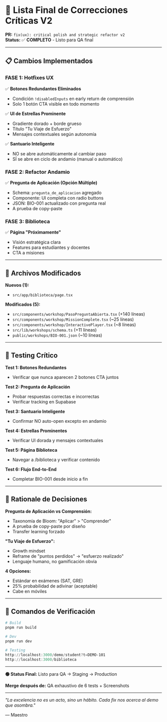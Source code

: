 # 🎯 Lista Final de Correcciones Críticas V2

**PR:** `fix(ux): critical polish and strategic refactor v2`  
**Status:** ✅ **COMPLETO** - Listo para QA final

---

## 📋 Cambios Implementados

### FASE 1: Hotfixes UX

✅ **Botones Redundantes Eliminados**
- Condición `!disabledInputs` en early return de comprensión
- Solo 1 botón CTA visible en todo momento

✅ **UI de Estrellas Prominente**
- Gradiente dorado + borde grueso
- Título "Tu Viaje de Esfuerzo"
- Mensajes contextuales según autonomía

✅ **Santuario Inteligente**
- NO se abre automáticamente al cambiar paso
- SÍ se abre en ciclo de andamio (manual o automático)

### FASE 2: Refactor Andamio

✅ **Pregunta de Aplicación (Opción Múltiple)**
- Schema: `pregunta_de_aplicacion` agregado
- Componente: UI completa con radio buttons
- JSON: BIO-001 actualizado con pregunta real
- A prueba de copy-paste

### FASE 3: Biblioteca

✅ **Página "Próximamente"**
- Visión estratégica clara
- Features para estudiantes y docentes
- CTA a misiones

---

## 📁 Archivos Modificados

**Nuevos (1):**
- `src/app/biblioteca/page.tsx`

**Modificados (5):**
- `src/components/workshop/PasoPreguntaAbierta.tsx` (+140 líneas)
- `src/components/workshop/MissionComplete.tsx` (~25 líneas)
- `src/components/workshop/InteractivePlayer.tsx` (~8 líneas)
- `src/lib/workshops/schema.ts` (+11 líneas)
- `public/workshops/BIO-001.json` (~10 líneas)

---

## 🧪 Testing Crítico

**Test 1: Botones Redundantes**
- Verificar que nunca aparecen 2 botones CTA juntos

**Test 2: Pregunta de Aplicación**
- Probar respuestas correctas e incorrectas
- Verificar tracking en Supabase

**Test 3: Santuario Inteligente**
- Confirmar NO auto-open excepto en andamio

**Test 4: Estrellas Prominentes**
- Verificar UI dorada y mensajes contextuales

**Test 5: Página Biblioteca**
- Navegar a /biblioteca y verificar contenido

**Test 6: Flujo End-to-End**
- Completar BIO-001 desde inicio a fin

---

## 🎯 Rationale de Decisiones

**Pregunta de Aplicación vs Comprensión:**
- Taxonomía de Bloom: "Aplicar" > "Comprender"
- A prueba de copy-paste por diseño
- Transfer learning forzado

**"Tu Viaje de Esfuerzo":**
- Growth mindset
- Reframe de "puntos perdidos" → "esfuerzo realizado"
- Lenguaje humano, no gamificación obvia

**4 Opciones:**
- Estándar en exámenes (SAT, GRE)
- 25% probabilidad de adivinar (aceptable)
- Cabe en móviles

---

## 🚀 Comandos de Verificación

```powershell
# Build
pnpm run build

# Dev
pnpm run dev

# Testing
http://localhost:3000/demo/student?t=DEMO-101
http://localhost:3000/biblioteca
```

---

**🟢 Status Final:** Listo para QA → Staging → Production

**Merge después de:** QA exhaustivo de 6 tests + Screenshots

---

_"La excelencia no es un acto, sino un hábito. Cada fix nos acerca al demo que asombra."_

— Maestro
